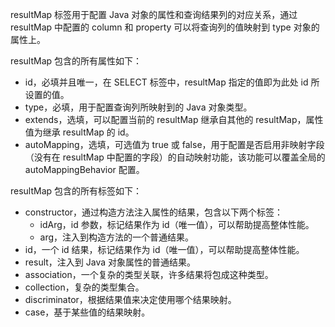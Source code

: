 resultMap 标签用于配置 Java 对象的属性和查询结果列的对应关系，通过 resultMap 中配置的 column 和 property 可以将查询列的值映射到 type 对象的属性上。

resultMap 包含的所有属性如下：
* id，必填并且唯一，在 SELECT 标签中，resultMap 指定的值即为此处 id 所设置的值。
* type，必填，用于配置查询列所映射到的 Java 对象类型。
* extends，选填，可以配置当前的 resultMap 继承自其他的 resultMap，属性值为继承 resultMap 的 id。
* autoMapping，选填，可选值为 true 或 false，用于配置是否启用非映射字段（没有在 resultMap 中配置的字段）的自动映射功能，该功能可以覆盖全局的 autoMappingBehavior 配置。

resultMap 包含的所有标签如下：
* constructor，通过构造方法注入属性的结果，包含以下两个标签：
  * idArg，id 参数，标记结果作为 id（唯一值），可以帮助提高整体性能。
  * arg，注入到构造方法的一个普通结果。
* id，一个 id 结果，标记结果作为 id（唯一值），可以帮助提高整体性能。
* result，注入到 Java 对象属性的普通结果。
* association，一个复杂的类型关联，许多结果将包成这种类型。
* collection，复杂的类型集合。
* discriminator，根据结果值来决定使用哪个结果映射。
* case，基于某些值的结果映射。